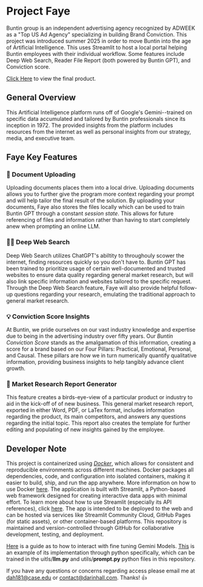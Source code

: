 # Project Faye

Buntin group is an independent advertising agency recognized by ADWEEK as a "Top US Ad Agency" specializing in building Brand Conviction. This project was introduced summer 2025 in order to move Buntin into the age of Artificial Intelligence. This uses Streamlit to host a local portal helping Buntin employees with their individual workflow. Some features include Deep Web Search, Reader File Report (both powered by Buntin GPT), and Conviction score. 

[Click Here](https://buntingpt.streamlit.app/) to view the final product. 

## General Overview

This Artificial Intelligence platform runs off of Google's Gemini--trained on specific data accumulated and tailored by Buntin professionals since its inception in 1972. The provided insights from the platform includes resources from the internet as well as personal insights from our strategy, media, and executive team.

## Faye Key Features

### 📑 Document Uploading

Uploading documents places them into a local drive. Uploading documents allows you to further give the program more context regarding your prompt and will help tailor the final result of the solution. By uploading your documents, Faye also stores the files locally which can be used to train Buntin GPT through a constant *session state*. This allows for future referencing of files and information rather than having to start completely anew when prompting an online LLM. 

### 👨‍💻 Deep Web Search

Deep Web Search utilizes ChatGPT's abiltity to throughouly scower the internet, finding resources quickly so you don't have to. Buntin GPT has been trained to prioritize usage of certain well-documented and trusted websites to ensure data quality regarding general market research, but will also link specific information and websites tailored to the specific request. Through the Deep Web Search feature, Faye will also provide helpful follow-up questions regarding your research, emulating the traditional approach to general market research. 

### 💡 Conviction Score Insights

At Buntin, we pride ourselves on our vast industry knowledge and expertise due to being in the advertising industry over fifty years. Our *Buntin Conviction Score* stands as the amalgamation of this information, creating a score for a brand based on our Four Pillars: Practical, Emotional, Personal, and Causal. These pillars are how we in turn numerically quantify qualitative information, providing business insights to help tangibly advance client growth. 

### 📝 Market Research Report Generator

This feature creates a birds-eye-view of a particular product or industry to aid in the kick-off of of new business. This general market research report, exported in either Word, PDF, or LaTex format, includes information regarding the product, its main competitors, and answers any questions regarding the initial topic. This report also creates the template for further editing and populating of new  insights gained by the employee. 

## Developer Note

This project is containerized using [*Docker*](https://www.docker.com/), which allows for consistent and reproducible environments across different machines. Docker packages all dependencies, code, and configuration into isolated containers, making it easier to build, ship, and run the app anywhere. More information on how to use Docker [here](https://docker-curriculum.com/). The application is built with Streamlit, a Python-based web framework designed for creating interactive data apps with minimal effort. To learn more about how to use Streamlit (especially its API references), click [here](https://docs.streamlit.io/get-started). The app is intended to be deployed to the web and can be hosted via services like Streamlit Community Cloud, GitHub Pages (for static assets), or other container-based platforms. This repository is maintained and version-controlled through GitHub for collaborative development, testing, and deployment.

[Here](https://cloud.google.com/vertex-ai/generative-ai/docs/models/gemini-use-supervised-tuning) is a guide as to how to interact with fine tuning Gemini Models. [This](https://colab.research.google.com/github/GoogleCloudPlatform/generative-ai/blob/main/gemini/tuning/sft_gemini_summarization.ipynb) is an example of its implementation through python specifically, which can be trained in the uitls/__llm.py__ and utils/__prompt.py__ python files in this repository. 

If you have any questions or concerns regarding access please email me at dah181@case.edu or contact@darinhall.com. Thanks! :+1: